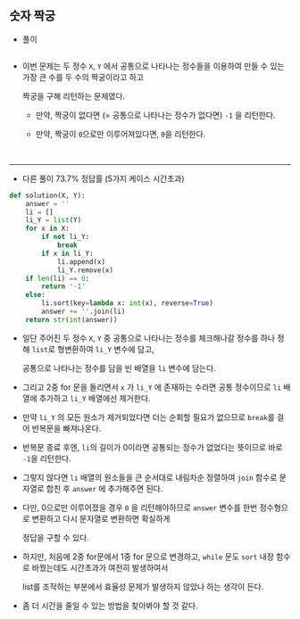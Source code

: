 ## 숫자 짝궁   

- 풀이   

```python    

```      

- 이번 문제는 두 정수 `X`, `Y` 에서 공통으로 나타나는 정수들을 이용하여 만들 수 있는 가장 큰 수를 두 수의 짝궁이라고 하고      
  
  짝궁을 구해 리턴하는 문제였다.    
  
  - 만약, 짝궁이 없다면 (= 공통으로 나타나는 정수가 없다면) `-1` 을 리턴한다.    

  - 만약, 짝궁이 `0`으로만 이루어져있다면, `0`을 리턴한다.    


<br>    
<hr>    

- 다른 풀이 73.7% 정답률 (5가지 케이스 시간초과)       

```python    
def solution(X, Y):
    answer = ''
    li = []
    li_Y = list(Y)
    for x in X:
        if not li_Y:
            break
        if x in li_Y:
            li.append(x)
            li_Y.remove(x)
    if len(li) == 0:
        return '-1'
    else:
        li.sort(key=lambda x: int(x), reverse=True)
        answer += ''.join(li)
    return str(int(answer))
```    

- 일단 주어진 두 정수 `X`, `Y` 중 공통으로 나타나는 정수를 체크해나갈 정수를 하나 정해 `list`로 형변환하여 `li_Y` 변수에 담고,    
  
  공통으로 나타나는 정수를 담을 빈 배열을 `li` 변수에 담는다.   
  
- 그리고 2중 for 문을 돌리면서 `x` 가 `li_Y` 에 존재하는 수라면 공통 정수이므로 `li` 배열에 추가하고 `li_Y` 배열에선 제거한다.         

- 만약 `li_Y` 의 모든 원소가 제거되었다면 더는 순회할 필요가 없으므로 `break`를 걸어 반복문을 빠져나온다.   

- 반복문 종료 후엔, `li`의 길이가 0이라면 공통되는 정수가 없었다는 뜻이므로 바로 `-1`을 리턴한다.    

- 그렇지 않다면 `li` 배열의 원소들을 큰 순서대로 내림차순 정렬하여 `join` 함수로 문자열로 합친 후 `answer` 에 추가해주면 된다.        

- 다만, 0으로만 이루어졌을 경우 `0` 을 리턴해야하므로 `answer` 변수를 한번 정수형으로 변환하고 다시 문자열로 변환하면 확실하게    
  
  정답을 구할 수 있다.    
  
- 하지만, 처음에 2중 for문에서 1중 for 문으로 변경하고, `while` 문도 `sort` 내장 함수로 바꿨는데도 시간초과가 여전히 발생하여서     
  
  list를 조작하는 부분에서 효율성 문제가 발생하지 않았나 하는 생각이 든다.    
  
- 좀 더 시간을 줄일 수 있는 방법을 찾아봐야 할 것 같다.    

